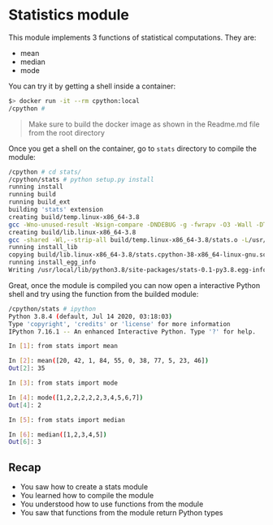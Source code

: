 # Statistics module


This module implements 3 functions of statistical computations.
They are:

* mean
* median
* mode

You can try it by getting a shell inside a container:

```bash
$> docker run -it --rm cpython:local
/cpython #
```

> Make sure to build the docker image as shown in the Readme.md file from the root directory

Once you get a shell on the container, go to `stats` directory to compile the module:

```bash
/cpython # cd stats/
/cpython/stats # python setup.py install
running install
running build
running build_ext
building 'stats' extension
creating build/temp.linux-x86_64-3.8
gcc -Wno-unused-result -Wsign-compare -DNDEBUG -g -fwrapv -O3 -Wall -DTHREAD_STACK_SIZE=0x100000 -fPIC -I/usr/local/include/python3.8 -c stats.c -o build/temp.linux-x86_64-3.8/stats.o
creating build/lib.linux-x86_64-3.8
gcc -shared -Wl,--strip-all build/temp.linux-x86_64-3.8/stats.o -L/usr/local/lib -o build/lib.linux-x86_64-3.8/stats.cpython-38-x86_64-linux-gnu.so
running install_lib
copying build/lib.linux-x86_64-3.8/stats.cpython-38-x86_64-linux-gnu.so -> /usr/local/lib/python3.8/site-packages
running install_egg_info
Writing /usr/local/lib/python3.8/site-packages/stats-0.1-py3.8.egg-info
```

Great, once the module is compiled you can now open a interactive Python shell
and try using the function from the builded module:

```bash
/cpython/stats # ipython
Python 3.8.4 (default, Jul 14 2020, 03:18:03)
Type 'copyright', 'credits' or 'license' for more information
IPython 7.16.1 -- An enhanced Interactive Python. Type '?' for help.

In [1]: from stats import mean

In [2]: mean([20, 42, 1, 84, 55, 0, 38, 77, 5, 23, 46])
Out[2]: 35

In [3]: from stats import mode

In [4]: mode([1,2,2,2,2,2,3,4,5,6,7])
Out[4]: 2

In [5]: from stats import median

In [6]: median([1,2,3,4,5])
Out[6]: 3
```

## Recap

* You saw how to create a stats module
* You learned how to compile the module
* You understood how to use functions from the module
* You saw that functions from the module return Python types
